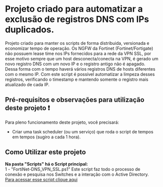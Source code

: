 # Projeto criado para automatizar a exclusão de registros DNS com IPs duplicados.

Projeto criado para manter os scripts de forma distribuida, versionada e economizar tempo de operação.
Os NGFW da Fortinet (Fortinet/Fortigate) não possuem lease time nos IPs fornecidos para a rede da VPN SSL, por esse motivo sempre que um host desconecta/conecta na VPN, é gerado um novo registro DNS com um novo IP e o registro antigo não é apagado. Dessa forma com o tempo haverá vários registros DNS de hosts diferentes com o mesmo IP.
Com este script é possível automatizar a limpeza desses registros, verificando o timestamp e mantendo somente o registro mais atualizado de cada IP.

## Pré-requisitos e observações para utilização deste projeto :exclamation:

Para pleno funcionamento deste projeto, você precisará:
- Criar uma task scheduler (ou um serviço) que roda o script de tempos em tempos (sugiro a cada 1 hora).

## Como Utilizar este projeto

**Na pasta "Scripts" há o Script principal:**<br />
1 - "FortiNet-DNS_VPN_SSL.ps1"
Este script faz todo o processo de conexão e pesquisa nos Switches e a interação com o Active Directory.<br />
[Para acessar esse script clique aqui](/scripts/FortiNet-DNS_VPN_SSL.ps1)